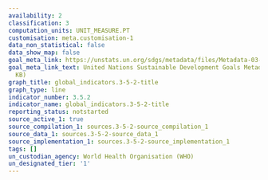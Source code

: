 ```yaml
---
availability: 2
classification: 3
computation_units: UNIT_MEASURE.PT
customisation: meta.customisation-1
data_non_statistical: false
data_show_map: false
goal_meta_link: https://unstats.un.org/sdgs/metadata/files/Metadata-03-05-02.pdf
goal_meta_link_text: United Nations Sustainable Development Goals Metadata (PDF 214
  KB)
graph_title: global_indicators.3-5-2-title
graph_type: line
indicator_number: 3.5.2
indicator_name: global_indicators.3-5-2-title
reporting_status: notstarted
source_active_1: true
source_compilation_1: sources.3-5-2-source_compilation_1
source_data_1: sources.3-5-2-source_data_1
source_implementation_1: sources.3-5-2-source_implementation_1
tags: []
un_custodian_agency: World Health Organisation (WHO)
un_designated_tier: '1'
---
```

